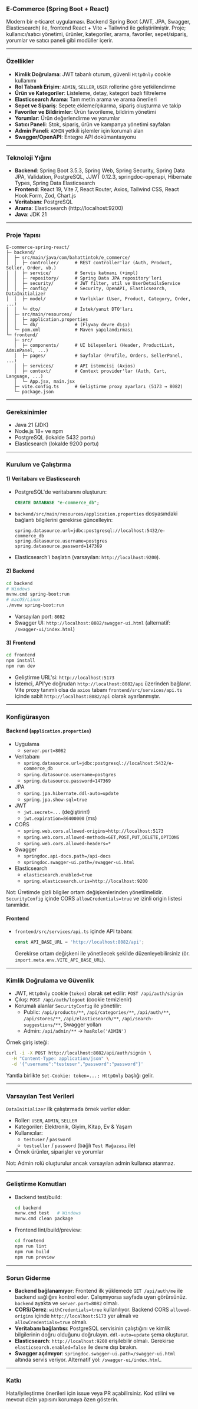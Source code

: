 ### E‑Commerce (Spring Boot + React)

Modern bir e‑ticaret uygulaması. Backend Spring Boot (JWT, JPA, Swagger, Elasticsearch) ile, frontend React + Vite + Tailwind ile geliştirilmiştir. Proje; kullanıcı/satıcı yönetimi, ürünler, kategoriler, arama, favoriler, sepet/sipariş, yorumlar ve satıcı paneli gibi modüller içerir.

---

### Özellikler
- **Kimlik Doğrulama**: JWT tabanlı oturum, güvenli `HttpOnly` cookie kullanımı
- **Rol Tabanlı Erişim**: `ADMIN`, `SELLER`, `USER` rollerine göre yetkilendirme
- **Ürün ve Kategoriler**: Listeleme, detay, kategori bazlı filtreleme
- **Elasticsearch Arama**: Tam metin arama ve arama önerileri
- **Sepet ve Sipariş**: Sepete ekleme/çıkarma, sipariş oluşturma ve takip
- **Favoriler ve Bildirimler**: Ürün favorileme, bildirim yönetimi
- **Yorumlar**: Ürün değerlendirme ve yorumlar
- **Satıcı Paneli**: Stok, sipariş, ürün ve kampanya yönetimi sayfaları
- **Admin Paneli**: `ADMIN` yetkili işlemler için korumalı alan
- **Swagger/OpenAPI**: Entegre API dokümantasyonu

---

### Teknoloji Yığını
- **Backend**: Spring Boot 3.5.3, Spring Web, Spring Security, Spring Data JPA, Validation, PostgreSQL, JJWT 0.12.3, springdoc-openapi, Hibernate Types, Spring Data Elasticsearch
- **Frontend**: React 19, Vite 7, React Router, Axios, Tailwind CSS, React Hook Form, Zod, Chart.js
- **Veritabanı**: PostgreSQL
- **Arama**: Elasticsearch (http://localhost:9200)
- **Java**: JDK 21

---

### Proje Yapısı
```
E-commerce-spring-react/
├─ backend/
│  ├─ src/main/java/com/bahattintok/e_commerce/
│  │  ├─ controller/      # REST controller'lar (Auth, Product, Seller, Order, vb.)
│  │  ├─ service/         # Servis katmanı (+impl)
│  │  ├─ repository/      # Spring Data JPA repository'leri
│  │  ├─ security/        # JWT filter, util ve UserDetailsService
│  │  ├─ config/          # Security, OpenAPI, Elasticsearch, DataInitializer
│  │  ├─ model/           # Varlıklar (User, Product, Category, Order, ...)
│  │  └─ dto/             # İstek/yanıt DTO'ları
│  ├─ src/main/resources/
│  │  ├─ application.properties
│  │  └─ db/              # (Flyway devre dışı)
│  └─ pom.xml             # Maven yapılandırması
└─ frontend/
   ├─ src/
   │  ├─ components/      # UI bileşenleri (Header, ProductList, AdminPanel, ...)
   │  ├─ pages/           # Sayfalar (Profile, Orders, SellerPanel, ...)
   │  ├─ services/        # API istemcisi (Axios)
   │  ├─ context/         # Context provider'lar (Auth, Cart, Language, ...)
   │  └─ App.jsx, main.jsx
   ├─ vite.config.ts      # Geliştirme proxy ayarları (5173 → 8082)
   └─ package.json
```

---

### Gereksinimler
- Java 21 (JDK)
- Node.js 18+ ve npm
- PostgreSQL (lokalde 5432 portu)
- Elasticsearch (lokalde 9200 portu)

---

### Kurulum ve Çalıştırma
#### 1) Veritabanı ve Elasticsearch
- PostgreSQL'de veritabanını oluşturun:
  ```sql
  CREATE DATABASE "e-commerce_db";
  ```
- `backend/src/main/resources/application.properties` dosyasındaki bağlantı bilgilerini gerekirse güncelleyin:
  ```properties
  spring.datasource.url=jdbc:postgresql://localhost:5432/e-commerce_db
  spring.datasource.username=postgres
  spring.datasource.password=147369
  ```
- Elasticsearch'i başlatın (varsayılan: `http://localhost:9200`).

#### 2) Backend
```bash
cd backend
# Windows
mvnw.cmd spring-boot:run
# macOS/Linux
./mvnw spring-boot:run
```
- Varsayılan port: `8082`
- Swagger UI: `http://localhost:8082/swagger-ui.html` (alternatif: `/swagger-ui/index.html`)

#### 3) Frontend
```bash
cd frontend
npm install
npm run dev
```
- Geliştirme URL'si: `http://localhost:5173`
- İstemci, API'ye doğrudan `http://localhost:8082/api` üzerinden bağlanır. Vite proxy tanımlı olsa da `axios` tabanı `frontend/src/services/api.ts` içinde sabit `http://localhost:8082/api` olarak ayarlanmıştır.

---

### Konfigürasyon
#### Backend (`application.properties`)
- Uygulama
  - `server.port=8082`
- Veritabanı
  - `spring.datasource.url=jdbc:postgresql://localhost:5432/e-commerce_db`
  - `spring.datasource.username=postgres`
  - `spring.datasource.password=147369`
- JPA
  - `spring.jpa.hibernate.ddl-auto=update`
  - `spring.jpa.show-sql=true`
- JWT
  - `jwt.secret=...` (değiştirin!)
  - `jwt.expiration=86400000` (ms)
- CORS
  - `spring.web.cors.allowed-origins=http://localhost:5173`
  - `spring.web.cors.allowed-methods=GET,POST,PUT,DELETE,OPTIONS`
  - `spring.web.cors.allowed-headers=*`
- Swagger
  - `springdoc.api-docs.path=/api-docs`
  - `springdoc.swagger-ui.path=/swagger-ui.html`
- Elasticsearch
  - `elasticsearch.enabled=true`
  - `spring.elasticsearch.uris=http://localhost:9200`

Not: Üretimde gizli bilgiler ortam değişkenlerinden yönetilmelidir. `SecurityConfig` içinde CORS `allowCredentials=true` ve izinli origin listesi tanımlıdır.

#### Frontend
- `frontend/src/services/api.ts` içinde API tabanı:
  ```ts
  const API_BASE_URL = 'http://localhost:8082/api';
  ```
  Gerekirse ortam değişkeni ile yönetilecek şekilde düzenleyebilirsiniz (ör. `import.meta.env.VITE_API_BASE_URL`).

---

### Kimlik Doğrulama ve Güvenlik
- JWT, `HttpOnly` cookie (`token`) olarak set edilir: `POST /api/auth/signin`
- Çıkış: `POST /api/auth/logout` (cookie temizlenir)
- Korumalı alanlar `SecurityConfig` ile yönetilir:
  - Public: `/api/products/**`, `/api/categories/**`, `/api/auth/**`, `/api/stores/**`, `/api/elasticsearch/**`, `/api/search-suggestions/**`, Swagger yolları
  - Admin: `/api/admin/**` → `hasRole('ADMIN')`

Örnek giriş isteği:
```bash
curl -i -X POST http://localhost:8082/api/auth/signin \
  -H "Content-Type: application/json" \
  -d '{"username":"testuser","password":"password"}'
```
Yanıtla birlikte `Set-Cookie: token=...; HttpOnly` başlığı gelir.

---

### Varsayılan Test Verileri
`DataInitializer` ilk çalıştırmada örnek veriler ekler:
- Roller: `USER`, `ADMIN`, `SELLER`
- Kategoriler: Elektronik, Giyim, Kitap, Ev & Yaşam
- Kullanıcılar:
  - `testuser` / `password`
  - `testseller` / `password` (bağlı `Test Mağazası` ile)
- Örnek ürünler, siparişler ve yorumlar

Not: Admin rolü oluşturulur ancak varsayılan admin kullanıcı atanmaz.

---

### Geliştirme Komutları
- Backend test/build:
  ```bash
  cd backend
  mvnw.cmd test   # Windows
  mvnw.cmd clean package
  ```
- Frontend lint/build/preview:
  ```bash
  cd frontend
  npm run lint
  npm run build
  npm run preview
  ```

---

### Sorun Giderme
- **Backend bağlanamıyor**: Frontend ilk yüklemede `GET /api/auth/me` ile backend sağlığını kontrol eder. Çalışmıyorsa sayfada uyarı görürsünüz. `backend` ayakta ve `server.port=8082` olmalı.
- **CORS/Çerez**: `withCredentials=true` kullanılıyor. Backend CORS `allowed-origins` içinde `http://localhost:5173` yer almalı ve `allowCredentials=true` olmalı.
- **Veritabanı bağlantısı**: PostgreSQL servisinin çalıştığını ve kimlik bilgilerinin doğru olduğunu doğrulayın. `ddl-auto=update` şema oluşturur.
- **Elasticsearch**: `http://localhost:9200` erişilebilir olmalı. Gerekirse `elasticsearch.enabled=false` ile devre dışı bırakın.
- **Swagger açılmıyor**: `springdoc.swagger-ui.path=/swagger-ui.html` altında servis veriyor. Alternatif yol: `/swagger-ui/index.html`.

---

### Katkı
Hata/iyileştirme önerileri için issue veya PR açabilirsiniz. Kod stilini ve mevcut dizin yapısını korumaya özen gösterin.
